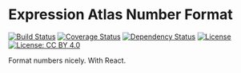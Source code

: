 # Expression Atlas Number Format

[![Build Status](https://travis-ci.org/gxa/atlas-number-format.svg?branch=master)](https://travis-ci.org/gxa/atlas-number-format) [![Coverage Status](https://coveralls.io/repos/github/gxa/atlas-number-format/badge.svg?branch=master)](https://coveralls.io/github/gxa/atlas-number-format?branch=master) [![Dependency Status](https://gemnasium.com/badges/github.com/gxa/atlas-number-format.svg)](https://gemnasium.com/github.com/gxa/atlas-number-format) [![License](https://img.shields.io/badge/License-Apache%202.0-blue.svg)](https://opensource.org/licenses/Apache-2.0) [![License: CC BY 4.0](https://img.shields.io/badge/License-CC%20BY%204.0-lightgrey.svg)](https://creativecommons.org/licenses/by/4.0/)

Format numbers nicely. With React.

